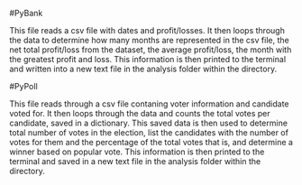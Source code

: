 #PyBank

This file reads a csv file with dates and profit/losses. It then loops through the data to determine how many months are represented in the csv file, the net total profit/loss from the dataset, the average profit/loss, the month with the greatest profit and loss. This information is then printed to the terminal and written into a new text file in the analysis folder within the directory.


#PyPoll

This file reads through a csv file contaning voter information and candidate voted for. It then loops through the data and counts the total votes per candidate, saved in a dictionary. This saved data is then used to determine total number of votes in the election, list the candidates with the number of votes for them and the percentage of the total votes that is, and determine a winner based on popular vote. This information is then printed to the terminal and saved in a new text file in the analysis folder within the directory.